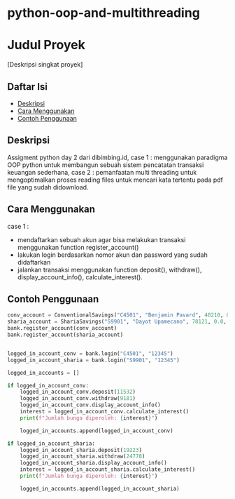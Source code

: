 # python-oop-and-multithreading

# Judul Proyek

[Deskripsi singkat proyek]

## Daftar Isi

- [Deskripsi](#deskripsi)
- [Cara Menggunakan](#cara-menggunakan)
- [Contoh Penggunaan](#contoh-penggunaan)

## Deskripsi

Assigment python day 2 dari dibimbing.id, case 1 : menggunakan paradigma OOP python untuk membangun sebuah sistem pencatatan transaksi keuangan sederhana, case 2 : pemanfaatan multi threading untuk mengoptimalkan proses reading files untuk mencari kata tertentu pada pdf file yang sudah didownload.

## Cara Menggunakan

case 1 :
- mendaftarkan sebuah akun agar bisa melakukan transaksi menggunakan function register_account()
- lakukan login berdasarkan nomor akun dan password yang sudah didaftarkan
- jalankan transaksi menggunakan function deposit(), withdraw(), display_account_info(), calculate_interest().

## Contoh Penggunaan

```python
conv_account = ConventionalSavings("C4501", "Benjamin Pavard", 40210, 0.05, 1000, "12345")
sharia_account = ShariaSavings("S9901", "Dayot Upamecano", 78121, 0.0, "12345")
bank.register_account(conv_account)
bank.register_account(sharia_account)


logged_in_account_conv = bank.login("C4501", "12345")
logged_in_account_sharia = bank.login("S9901", "12345")

logged_in_accounts = []

if logged_in_account_conv:
    logged_in_account_conv.deposit(11532)
    logged_in_account_conv.withdraw(9181)
    logged_in_account_conv.display_account_info()
    interest = logged_in_account_conv.calculate_interest()
    print(f"Jumlah bunga diperoleh: {interest}")

    logged_in_accounts.append(logged_in_account_conv)

if logged_in_account_sharia:
    logged_in_account_sharia.deposit(19223)
    logged_in_account_sharia.withdraw(24778)
    logged_in_account_sharia.display_account_info()
    interest = logged_in_account_sharia.calculate_interest()
    print(f"Jumlah bunga diperoleh: {interest}")

    logged_in_accounts.append(logged_in_account_sharia)
```


